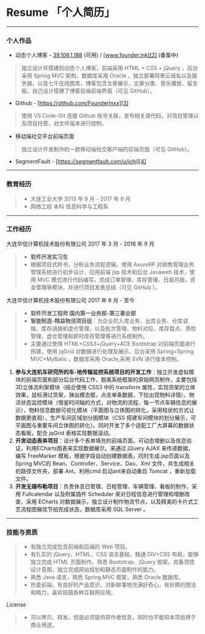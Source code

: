 # Resume 「个人简历」

------

### **个人作品**

 - 动态个人博客 - [39.106.1.188][1] (可用) / [www.founder.ink][2] (备案中)

> 独立设计并搭建的动态个人博客，前端采用 HTML + CSS + jQuery ，后台采用  Spring MVC 架构，数据库采用 Oracle 。独立部署阿里云域名以及服务器，以及七牛在线图库，博客包含文章展示、文章分类、音乐播放、留言板，自己设计搭建了博客前端前端界面（可见 GitHub）。

 - Github - [https://github.com/FounderInxx][3]

> 使用 VS Code-Git 连接 Github 账号关联，发布相关源代码，对项目管理以及项目托管，对文件版本进行控制。

 - 移动端社交平台前端页面

> 独立设计开发制作的一款移动端社交客户端的前端页面（可见 GitHub）。

 - SegmentFault - [https://segmentfault.com/u/ichi][4]
 
------
### **教育经历**
> * 大连工业大学 2013 年 9 月 - 2017 年 6 月
> * 网络工程 本科 信息科学与工程系

------
### **工作经历**
  
大连华信计算机技术股份有限公司 2017 年 3 月 - 2018 年 9 月

> * **软件开发实习生** 
> * 根据项目式样书，分析业务流程逻辑，使用
    AxureRP 对销售管理业务管理系统进行初步设计，应用前端 jsp 技术和后台 Javaweb 技术，使用 MVC
    模式进行代码编写，完成订单管理、库存管理、日报月报，资金管理等模块，并进行项目发表总结（可见 GitHub ）。

大连华信计算机技术股份有限公司 2017 年 9 月 - 至今

> * **软件开发工程师 国内第一业务部-第三事业部**
> * **智能制造-精益物流项目组**：为企业的入库业务、出库业务、仓库调拨、库存调拨和虚仓管理，以及批次管理、物料对应、库存盘点、质检管理、虚仓管理和即时库存管理等进行系统制作。
> * 主要通过使用 HTML+CSS3+jQuery+ACE Bootstrap 对前端页面进行搭建，使用 jqGrid 对数据进行处理及展示，后台采用 Spring+Spring MVC+MyBatis ，数据库采用 Oracle,采用 SVN 进行版本控制。

1. **参与大连机车研究所的车-地传输监控系统项目的开发工作**：独立开发虚拟模块的前端页面和部分后台代码工作，脱离系统框架的原始网页制作，主要包括3D立体流利架模块（结合使用
       CSS3 中的 transform
       属性，实现货架的立体效果，鼠标滑过货架，弹出模态框，点击单条数据，下拉出现物料详情）、物流状态监控模块（借鉴时间轴的方式，对物流的流程、每一节点车辆信息的展示），物料信息数据可视化模块（平面图与立体图的转化，采用柱状的方式让数据更直观），生产车间区域划分图模块（CSS
       搭建车间模块的划分展示，可平面图与重要车间立体图的转化）。同时开发了多个适配工厂大屏幕的数据状态看板，配合 jqGrid
       表格实现数据滚动。
2. **开发动态表单项目**：设计多个表单填充的前端页面，可动态增删以及信息验证，利用ECharts图表来实现数据展示。来通过
        jQuery AJAX 来传递数据，编写 FreeMarker 模板，根据字段自动创建数据表，同时生成.jsp页面以及Spring
        MVC的 Bean、Controller、Service、Dao、Xml 文件，并生成相关的路径文件夹，部署 Ant，利用cmd
        启动ant来自动重启 Tomcat ，重新加载文件。
3. **开发无锡布勒项目**：负责休息日管理、日程管理、车辆管理、看板的制作，采用 Fullcalendar 以及附属插件 Scheduler
    来对日程信息进行管理和增删改查，采用 ECharts
    对数据展示，独立设计制作物流节点，以及精美的卡片式工艺流程图展现节拍完成状态，数据库采用 SQL Server 。

------
### **技能与资质**

>  * 有独立完成包含前端和后端的 Web 项目。
>  * 有扎实的 jQuery、HTML、CSS 语言基础，精通 DIV+CSS 布局，能够独立完成 HTML 页面制作。熟悉
    Bootstrap、jQuery 框架。具备领悟设计意图，独立完成网站规划和静态页面制作的能力。
>  * 熟悉 Java 语言，熟悉 Spring MVC 框架，熟悉 Oracle 数据库。
>  * 热爱前端，有良好的产品意识，对新鲜事物充满好奇心，有折腾的想法和精力，喜欢捣鼓各种互联网应用。


  [1]: 39.106.1.188
  [2]: www.founder.ink
  [3]: https://github.com/FounderInxx
  [4]: https://segmentfault.com/u/ichi

License
> * 可以拷贝、转发，但是必须提供原作者信息，同时也不能将本项目用于商业用途。